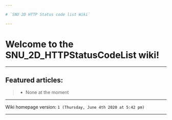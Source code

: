 ```yaml
---

# `SNU 2D HTTP Status code list Wiki`

---
```


# Welcome to the SNU_2D_HTTPStatusCodeList wiki!

---

## Featured articles:

> * None at the moment

---

Wiki homepage version: `1 (Thursday, June 4th 2020 at 5:42 pm)`

---
